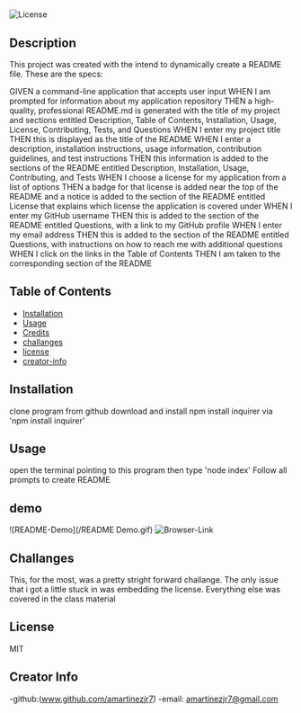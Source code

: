 #  

  ![License](https://img.shields.io/badge/license-MIT-green)

  ## Description 
  
  This project was created with the intend to dynamically create a README file. These are the specs:
  
  GIVEN a command-line application that accepts user input
WHEN I am prompted for information about my application repository
THEN a high-quality, professional README.md is generated with the title of my project and sections entitled Description, Table of Contents, Installation, Usage, License, Contributing, Tests, and Questions
WHEN I enter my project title
THEN this is displayed as the title of the README
WHEN I enter a description, installation instructions, usage information, contribution guidelines, and test instructions
THEN this information is added to the sections of the README entitled Description, Installation, Usage, Contributing, and Tests
WHEN I choose a license for my application from a list of options
THEN a badge for that license is added near the top of the README and a notice is added to the section of the README entitled License that explains which license the application is covered under
WHEN I enter my GitHub username
THEN this is added to the section of the README entitled Questions, with a link to my GitHub profile
WHEN I enter my email address
THEN this is added to the section of the README entitled Questions, with instructions on how to reach me with additional questions
WHEN I click on the links in the Table of Contents
THEN I am taken to the corresponding section of the README
  
  
  
  ## Table of Contents
  
  * [Installation](#installation)
  * [Usage](#usage)
  * [Credits](#credits)
  * [challanges](#challanges)
  * [license](#license)
  * [creator-info](#creator-info)
  
  
  ## Installation
  
  clone program from github
  download and install npm
  install inquirer via 'npm install inquirer'
  
  
  ## Usage
  open the terminal pointing to this program then type 'node index'
  Follow all prompts to create README

  ## demo

  ![README-Demo](/README Demo.gif)
  ![Browser-Link](https://watch.screencastify.com/v/GxOOpL17bAtLegRst58B)

  ## Challanges
  This, for the most, was a pretty stright forward challange. The only issue that i got a little stuck in was embedding the license. Everything else was covered in the class material

  ## License
  MIT
  

  ## Creator Info
  -github:(www.github.com/amartinezjr7) 
  -email: amartinezjr7@gmail.com
